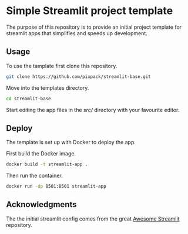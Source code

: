 # Simple **Streamlit** project template

The purpose of this repository is to provide an initial project template for
streamlit apps that simplifies and speeds up development.

## Usage

To use the tamplate first clone this repository.

```bash
git clone https://github.com/pixpack/streamlit-base.git
```

Move into the templates directory.

```bash
cd streamlit-base
```

Start editing the app files in the *src/* directory with your favourite editor.

## Deploy

The template is set up with Docker to deploy the app.

First build the Docker image.

```bash
docker build -t streamlit-app .
```

Then run the container.

```bash
docker run -dp 8501:8501 streamlit-app
```

## Acknowledgments

The the initial streamlit config comes from the great
[Awesome Streamlit](https://github.com/MarcSkovMadsen/awesome-streamlit)
repository.
